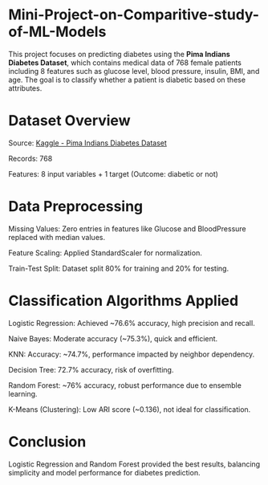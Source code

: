 # Mini-Project-on-Comparitive-study-of-ML-Models
This project focuses on predicting diabetes using the **Pima Indians Diabetes Dataset**, which contains medical data of 768 female patients including 8 features such as glucose level, blood pressure, insulin, BMI, and age. The goal is to classify whether a patient is diabetic based on these attributes.

# Dataset Overview
Source: [Kaggle - Pima Indians Diabetes Dataset](https://www.kaggle.com/datasets/uciml/pima-indians-diabetes-database)

Records: 768

Features: 8 input variables + 1 target (Outcome: diabetic or not)


# Data Preprocessing
Missing Values: Zero entries in features like Glucose and BloodPressure replaced with median values.

Feature Scaling: Applied StandardScaler for normalization.

Train-Test Split: Dataset split 80% for training and 20% for testing.


# Classification Algorithms Applied
Logistic Regression: Achieved \~76.6% accuracy, high precision and recall.

Naive Bayes: Moderate accuracy (\~75.3%), quick and efficient.

KNN: Accuracy: \~74.7%, performance impacted by neighbor dependency.

Decision Tree: 72.7% accuracy, risk of overfitting.

Random Forest: \~76% accuracy, robust performance due to ensemble learning.

K-Means (Clustering): Low ARI score (\~0.136), not ideal for classification.


# Conclusion
Logistic Regression and Random Forest provided the best results, balancing simplicity and model performance for diabetes prediction.
